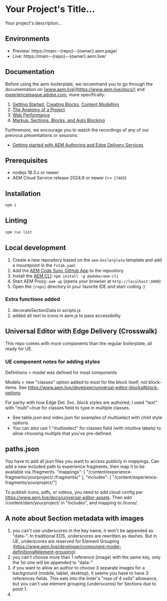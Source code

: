 # Your Project's Title...
Your project's description...

## Environments
- Preview: https://main--{repo}--{owner}.aem.page/
- Live: https://main--{repo}--{owner}.aem.live/

## Documentation

Before using the aem-boilerplate, we recommand you to go through the documentation on [www.aem.live](https://www.aem.live/docs/) and [experienceleague.adobe.com](https://experienceleague.adobe.com/en/docs/experience-manager-cloud-service/content/edge-delivery/wysiwyg-authoring/authoring), more specifically:
1. [Getting Started](https://experienceleague.adobe.com/en/docs/experience-manager-cloud-service/content/edge-delivery/wysiwyg-authoring/edge-dev-getting-started), [Creating Blocks](https://experienceleague.adobe.com/en/docs/experience-manager-cloud-service/content/edge-delivery/wysiwyg-authoring/create-block), [Content Modelling](https://experienceleague.adobe.com/en/docs/experience-manager-cloud-service/content/edge-delivery/wysiwyg-authoring/content-modeling)
2. [The Anatomy of a Project](https://www.aem.live/developer/anatomy-of-a-project)
3. [Web Performance](https://www.aem.live/developer/keeping-it-100)
4. [Markup, Sections, Blocks, and Auto Blocking](https://www.aem.live/developer/markup-sections-blocks)

Furthremore, we encourage you to watch the recordings of any of our previous presentations or sessions:
- [Getting started with AEM Authoring and Edge Delivery Services](https://experienceleague.adobe.com/en/docs/events/experience-manager-gems-recordings/gems2024/aem-authoring-and-edge-delivery)

## Prerequisites

- nodejs 18.3.x or newer
- AEM Cloud Service release 2024.8 or newer (>= `17465`)

## Installation

```sh
npm i
```

## Linting

```sh
npm run lint
```

## Local development

1. Create a new repository based on the `aem-boilerplate` template and add a mountpoint in the `fstab.yaml`
1. Add the [AEM Code Sync GitHub App](https://github.com/apps/aem-code-sync) to the repository
1. Install the [AEM CLI](https://github.com/adobe/helix-cli): `npm install -g @adobe/aem-cli`
1. Start AEM Proxy: `aem up` (opens your browser at `http://localhost:3000`)
1. Open the `{repo}` directory in your favorite IDE and start coding :)

### Extra functions added
1. decorateSectionData in scripts.js
1. added alt text to icons in aem.js to pass accessibility

## Universal Editor with Edge Delivery (Crosswalk)
This repo comes with more components than the regular boilerplate, all ready for UE.

### UE component notes for adding styles
Definitions > model was defined for most components

Models > new "classes" option added to most for the block itself, not block-items. See https://www.aem.live/developer/universal-editor-blocks#block-options

For parity with how Edge Del. Svc. block styles are authored, I used "text" with "multi"=true for classes field to type in multiple classes.
- See table.json and video.json for examples of multiselect with child style options.
- You can also use 1 "multiselect" for classes field (with intuitive labels) to allow choosing multiple that you've pre-defined.

## paths.json
You have to add all json files you want to access publicly in mappings. Can add a new included path to experience fragments, then map it to be available via /fragments.
"mappings": [ "/content/experience-fragments/yourproject/:/fragments/" ],
"includes": [ "/content/experience-fragments/yourproject/"]

To publish icons, pdfs, or videos, you need to add cloud config per https://www.aem.live/docs/universal-editor-assets. Then add /content/dam/yourproject/ in "includes", and mapping to /icons/. 

## A note about Section metadata with images
1. you can't use underscores in the key name, it won't be appended as "data-". In traditional EDS, underscores are rewritten as dashes. But in UE, underscores are reserved for Element Grouping (https://www.aem.live/developer/component-model-definitions#element-grouping).
1. you can't choose more than 1 reference (image) with the same key, only the 1st one will be appended to "data-"
1. if you want to allow an author to choose 3 separate images for a background (mobile, tablet, desktop), it seems you have to have 3 references fields. This eats into the linter's "max of 4 cells" allowance, but you can't use element grouping (underscores) for Sections due to point 1.
1. 